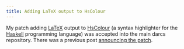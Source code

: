 ```yaml
---
title: Adding LaTeX output to HsColour
---
```


My patch adding [LaTeX](http://www.latex-project.org/) output to
[HsColour](http://www.cs.york.ac.uk/fp/darcs/hscolour) (a syntax highlighter
for the [Haskell](http://www.haskell.org/) programming language) was accepted
into the main darcs repository. There was a previous post [announcing the
patch](/2006/hscolour-is-syntax-highlighter-for/).
